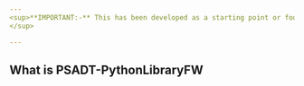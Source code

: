 ```yaml
---
<sup>**IMPORTANT:-** This has been developed as a starting point or foundation and is not necessarily considered "complete". It is being made available to allow learning, development, and knowledge-sharing amongst communities.<br>
</sup>

---
```


## What is PSADT-PythonLibraryFW
